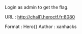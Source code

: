 Login as admin to get the flag.

URL : http://chall1.heroctf.fr:8080

Format : Hero{}
Author : xanhacks

